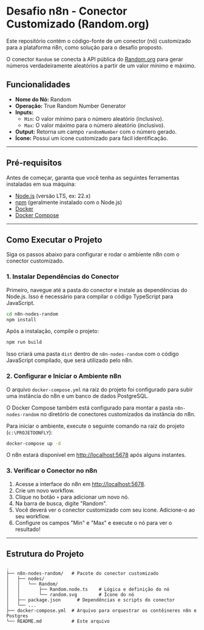 # Desafio n8n - Conector Customizado (Random.org)

Este repositório contém o código-fonte de um conector (nó) customizado para a plataforma n8n, como solução para o desafio proposto.

O conector `Random` se conecta à API pública do [Random.org](https://www.random.org/) para gerar números verdadeiramente aleatórios a partir de um valor mínimo e máximo.

## Funcionalidades

- **Nome do Nó:** Random
- **Operação:** True Random Number Generator
- **Inputs:**
    - `Min`: O valor mínimo para o número aleatório (inclusivo).
    - `Max`: O valor máximo para o número aleatório (inclusivo).
- **Output:** Retorna um campo `randomNumber` com o número gerado.
- **Ícone:** Possui um ícone customizado para fácil identificação.

---

## Pré-requisitos

Antes de começar, garanta que você tenha as seguintes ferramentas instaladas em sua máquina:

- [Node.js](https://nodejs.org/en/) (versão LTS, ex: 22.x)
- [npm](https://www.npmjs.com/) (geralmente instalado com o Node.js)
- [Docker](https://www.docker.com/products/docker-desktop/)
- [Docker Compose](https://docs.docker.com/compose/install/)

---

## Como Executar o Projeto

Siga os passos abaixo para configurar e rodar o ambiente n8n com o conector customizado.

### 1. Instalar Dependências do Conector

Primeiro, navegue até a pasta do conector e instale as dependências do Node.js. Isso é necessário para compilar o código TypeScript para JavaScript.

```bash
cd n8n-nodes-random
npm install
```

Após a instalação, compile o projeto:

```bash
npm run build
```

Isso criará uma pasta `dist` dentro de `n8n-nodes-random` com o código JavaScript compilado, que será utilizado pelo n8n.

### 2. Configurar e Iniciar o Ambiente n8n

O arquivo `docker-compose.yml` na raiz do projeto foi configurado para subir uma instância do n8n e um banco de dados PostgreSQL.

O Docker Compose também está configurado para montar a pasta `n8n-nodes-random` no diretório de conectores customizados da instância do n8n.

Para iniciar o ambiente, execute o seguinte comando na raiz do projeto (`c:\PROJETOONFLY`):

```bash
docker-compose up -d
```

O n8n estará disponível em [http://localhost:5678](http://localhost:5678) após alguns instantes.

### 3. Verificar o Conector no n8n

1.  Acesse a interface do n8n em [http://localhost:5678](http://localhost:5678).
2.  Crie um novo workflow.
3.  Clique no botão `+` para adicionar um novo nó.
4.  Na barra de busca, digite "Random".
5.  Você deverá ver o conector customizado com seu ícone. Adicione-o ao seu workflow.
6.  Configure os campos "Min" e "Max" e execute o nó para ver o resultado!

---

## Estrutura do Projeto

```
.
├── n8n-nodes-random/   # Pacote do conector customizado
│   ├── nodes/
│   │   └── Random/
│   │       ├── Random.node.ts    # Lógica e definição do nó
│   │       └── random.svg        # Ícone do nó
│   ├── package.json      # Dependências e scripts do conector
│   └── ...
├── docker-compose.yml  # Arquivo para orquestrar os contêineres n8n e Postgres
└── README.md           # Este arquivo
```


